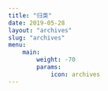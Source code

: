 ```yaml
---
title: "归类"
date: 2019-05-28
layout: "archives"
slug: "archives"
menu:
    main:
        weight: -70
        params: 
            icon: archives
---
```

